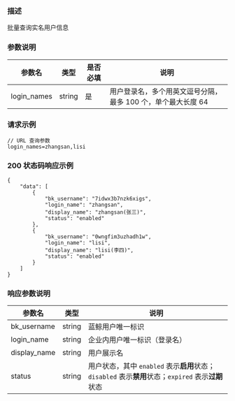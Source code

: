 ### 描述

批量查询实名用户信息

### 参数说明

| 参数名         | 类型     | 是否必填 | 说明                                 |
|-------------|--------|------|------------------------------------|
| login_names | string | 是    | 用户登录名，多个用英文逗号分隔，最多 100 个，单个最大长度 64 |

### 请求示例

```
// URL 查询参数
login_names=zhangsan,lisi
```

### 200 状态码响应示例

```json5
{
    "data": [
        {
            "bk_username": "7idwx3b7nzk6xigs",
            "login_name": "zhangsan",
            "display_name": "zhangsan(张三)",
            "status": "enabled"
        },
        {
            "bk_username": "0wngfim3uzhadh1w",
            "login_name": "lisi",
            "display_name": "lisi(李四)",
            "status": "enabled"
        }
    ]
}
```

### 响应参数说明

| 参数名          | 类型     | 说明                                                                      |
|--------------|--------|-------------------------------------------------------------------------|
| bk_username  | string | 蓝鲸用户唯一标识                                                                |
| login_name   | string | 企业内用户唯一标识（登录名）                                                          |
| display_name | string | 用户展示名                                                                   |
| status       | string | 用户状态，其中 `enabled` 表示**启用**状态；`disabled` 表示**禁用**状态；`expired` 表示**过期**状态 |
